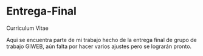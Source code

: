 # Entrega-Final
Curriculum Vitae

Aqui se encuentra parte de mi trabajo hecho de la entrega final de grupo de trabajo GIWEB, aún falta por hacer varios ajustes pero se lograrán pronto.
